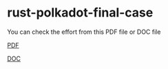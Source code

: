 # rust-polkadot-final-case


You can check the effort from this PDF file or DOC file  


[PDF](substrate-final-case.pdf)


[DOC](substrate-final-case.doc)
